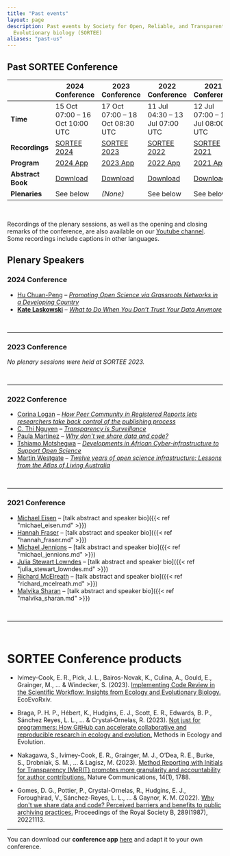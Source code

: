 ```yaml
---
title: "Past events"
layout: page
description: Past events by Society for Open, Reliable, and Transparent Ecology and
  Evolutionary biology (SORTEE)
aliases: "past-us"
---
```

## Past SORTEE Conference

|                     | **2024 Conference**                  | **2023 Conference**                  | **2022 Conference**                  | **2021 Conference**                   |
|---------------------|--------------------------------------|--------------------------------------|--------------------------------------|----------------------------------------|
| **Time**            | 15 Oct 07:00  – 16 Oct 10:00 UTC      | 17 Oct 07:00 – 18 Oct 08:30 UTC      | 11 Jul 04:30 – 13 Jul 07:00 UTC      | 12 Jul 07:00 – 14 Jul 08:00 UTC        |
| **Recordings**      | [SORTEE 2024](https://osf.io/meetings/SORTEE2024) | [SORTEE 2023](https://osf.io/meetings/SORTEE2023) | [SORTEE 2022](https://osf.io/meetings/SORTEE2022) | [SORTEE 2021](https://osf.io/meetings/SORTEE2021) |
| **Program**         | [2024 App](https://conf-sortee.shinyapps.io/2024-program-app/) | [2023 App](https://conf-sortee.shinyapps.io/2023-program-app/) | [2022 App](https://conf-sortee.shinyapps.io/2022-program-app/) | [2021 App](https://sortee2021.shinyapps.io/program/) |
| **Abstract Book**   | [Download](https://osf.io/hxyvq/)    | [Download](https://osf.io/fhxam/)    | [Download](https://osf.io/42bn9/)    | [Download](https://osf.io/67e8p/)      |
| **Plenaries**       | See below                            | _(None)_                             | See below                            | See below                              |

&nbsp;

Recordings of the plenary sessions, as well as the opening and closing remarks of the conference, are also available on our [Youtube channel](https://www.youtube.com/channel/UClkqZ7VO08b6d-vpNFumNTA/playlists). Some recordings include captions in other languages.

## Plenary Speakers

### 2024 Conference

- [Hu Chuan-Peng](https://chuan-peng-lab.netlify.app/) – *[Promoting Open Science via Grassroots Networks in a Developing Country](https://www.youtube.com/watch?v=qSCMXoq9E18)*
- **[Kate Laskowski](https://eve.ucdavis.edu/people/kate-laskowski)** – *[What to Do When You Don’t Trust Your Data Anymore](https://www.youtube.com/watch?v=xxDeqZyxpgc)*

&nbsp;

---

### 2023 Conference

_No plenary sessions were held at SORTEE 2023._

&nbsp;

---

### 2022 Conference

- [Corina Logan](http://www.corinalogan.com/) – *[How Peer Community in Registered Reports lets researchers take back control of the publishing process](https://osf.io/56mv9/)*
- [C. Thi Nguyen](https://philpeople.org/profiles/c-thi-nguyen) – *[Transparency is Surveillance](https://osf.io/s5jhc/)*
- [Paula Martinez](https://www.stemwomen.org.au/profile/paula-andrea-martinez) – *[Why don't we share data and code?](https://osf.io/a5m73/)*
- [Tshiamo Motshegwa](https://codata.org/appointment-of-director-and-deputy-director-of-the-african-open-science-platform/) – *[Developments in African Cyber-infrastructure to Support Open Science](https://osf.io/mhxn6/)*
- [Martin Westgate](https://martinwestgate.com/) – *[Twelve years of open science infrastructure: Lessons from the Atlas of Living Australia](https://osf.io/svrz3/)*

&nbsp;

---

### 2021 Conference

- [Michael Eisen](http://www.eisenlab.org/) – [talk abstract and speaker bio]({{< ref "michael_eisen.md" >}})
- [Hannah Fraser](https://hsfraser.wordpress.com/) – [talk abstract and speaker bio]({{< ref "hannah_fraser.md" >}})
- [Michael Jennions](http://thejennionslab.weebly.com/) – [talk abstract and speaker bio]({{< ref "michael_jennions.md" >}})
- [Julia Stewart Lowndes](https://jules32.github.io/) – [talk abstract and speaker bio]({{< ref "julia_stewart_lowndes.md" >}})
- [Richard McElreath](https://xcelab.net/rm/) – [talk abstract and speaker bio]({{< ref "richard_mcelreath.md" >}})
- [Malvika Sharan](https://malvikasharan.github.io/) – [talk abstract and speaker bio]({{< ref "malvika_sharan.md" >}})

&nbsp;


---

&nbsp;

# SORTEE Conference products

* Ivimey-Cook, E. R., Pick, J. L., Bairos-Novak, K., Culina, A., Gould, E., Grainger, M., ... & Windecker, S. (2023). [Implementing Code Review in the Scientific Workflow: Insights from Ecology and Evolutionary Biology.](https://doi.org/10.32942/X2CG64) EcoEvoRxiv.

 

* Braga, P. H. P., Hébert, K., Hudgins, E. J., Scott, E. R., Edwards, B. P., Sánchez Reyes, L. L., ... & Crystal‐Ornelas, R. (2023). [Not just for programmers: How GitHub can accelerate collaborative and reproducible research in ecology and evolution.](https://doi.org/10.1111/2041-210X.14108) Methods in Ecology and Evolution.

 

* Nakagawa, S., Ivimey-Cook, E. R., Grainger, M. J., O’Dea, R. E., Burke, S., Drobniak, S. M., ... & Lagisz, M. (2023). [Method Reporting with Initials for Transparency (MeRIT) promotes more granularity and accountability for author contributions.](https://doi.org/10.1038/s41467-023-37039-1) Nature Communications, 14(1), 1788.

 
* Gomes, D. G., Pottier, P., Crystal-Ornelas, R., Hudgins, E. J., Foroughirad, V., Sánchez-Reyes, L. L., ... & Gaynor, K. M. (2022). [Why don't we share data and code? Perceived barriers and benefits to public archiving practices.](https://doi.org/10.1098/rspb.2022.1113) Proceedings of the Royal Society B, 289(1987), 20221113.

---

You can download our **conference app** [here](https://github.com/SORTEE/Conference-app) and adapt it to your own conference.